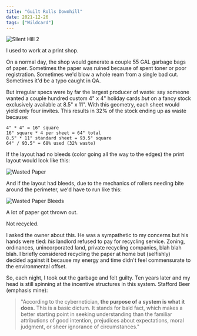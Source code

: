 ```yaml
---
title: "Guilt Rolls Downhill"
date: 2021-12-26
tags: ["Wildcard"]
---
```


![Silent Hill 2](/images/silent-hill-2.jpg)

I used to work at a print shop.

On a normal day, the shop would generate a couple 55 GAL garbage bags of paper. Sometimes the paper was ruined because of spent toner or poor registration. Sometimes we'd blow a whole ream from a single bad cut. Sometimes it'd be a typo caught in QA.

But irregular specs were by far the largest producer of waste: say someone wanted a couple hundred custom 4" x 4" holiday cards _but_ on a fancy stock exclusively available at 8.5" x 11". With this geometry, each sheet would yield only four invites. This results in 32% of the stock ending up as waste because:

```
4" * 4" = 16" square
16" square * 4 per sheet = 64" total
8.5" * 11" standard sheet = 93.5" square
64" / 93.5" = 68% used (32% waste)
```

If the layout had no bleeds (color going all the way to the edges) the print layout would look like this:

![Wasted Paper](/images/happy-holidays.jpg)

And if the layout had bleeds, due to the mechanics of rollers needing bite around the perimeter, we'd have to run like this:

![Wasted Paper Bleeds](/images/happy-holidays-bleeds.jpg)

A lot of paper got thrown out.

Not recycled.

I asked the owner about this. He was a sympathetic to my concerns but his hands were tied: _his_ landlord refused to pay for recycling service. Zoning, ordinances, unincorporated land, private recycling companies, blah blah blah. I briefly considered recycling the paper at home but (selfishly) decided against it because my energy and time didn't feel commensurate to the environmental offset.

So, each night, I took out the garbage and felt guilty. Ten years later and my head is still spinning at the incentive structures in this system. Stafford Beer (emphasis mine):

> "According to the cybernetician, **the purpose of a system is what it does.** This is a basic dictum. It stands for bald fact, which makes a better starting point in seeking understanding than the familiar attributions of good intention, prejudices about expectations, moral judgment, or sheer ignorance of circumstances."
